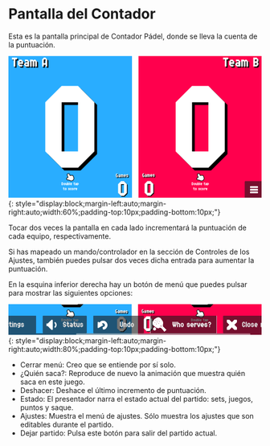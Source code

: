 # Pantalla del Contador

Esta es la pantalla principal de Contador Pádel, donde se lleva la cuenta de la puntuación.

![Counter](../assets/counter.png "Counter"){: style="display:block;margin-left:auto;margin-right:auto;width:60%;padding-top:10px;padding-bottom:10px;"}

Tocar dos veces la pantalla en cada lado incrementará la puntuación de cada equipo, respectivamente.

Si has mapeado un mando/controlador en la sección de Controles de los Ajustes, también puedes pulsar dos veces dicha entrada para aumentar la puntuación.

En la esquina inferior derecha hay un botón de menú que puedes pulsar para mostrar las siguientes opciones:

![Counter Menu](../assets/countermenu.png "Counter Menu"){: style="display:block;margin-left:auto;margin-right:auto;width:80%;padding-top:10px;padding-bottom:10px;"}

- Cerrar menú: Creo que se entiende por sí solo.
- ¿Quién saca?: Reproduce de nuevo la animación que muestra quién saca en este juego.
- Deshacer: Deshace el último incremento de puntuación.
- Estado: El presentador narra el estado actual del partido: sets, juegos, puntos y saque.
- Ajustes: Muestra el menú de ajustes. Sólo muestra los ajustes que son editables durante el partido.
- Dejar partido: Pulsa este botón para salir del partido actual.
